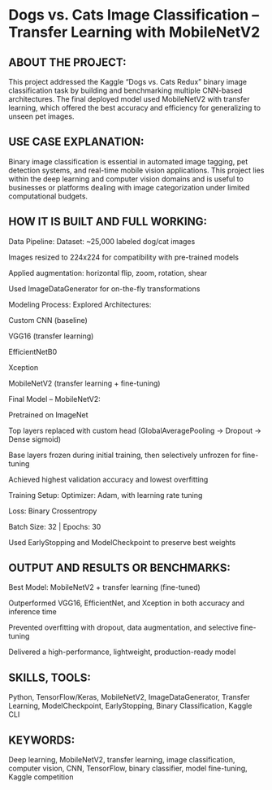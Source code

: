 # Dogs vs. Cats Image Classification – Transfer Learning with MobileNetV2

## ABOUT THE PROJECT:
This project addressed the Kaggle “Dogs vs. Cats Redux” binary image classification task by building and benchmarking multiple CNN-based architectures. The final deployed model used MobileNetV2 with transfer learning, which offered the best accuracy and efficiency for generalizing to unseen pet images.

## USE CASE EXPLANATION:
Binary image classification is essential in automated image tagging, pet detection systems, and real-time mobile vision applications. This project lies within the deep learning and computer vision domains and is useful to businesses or platforms dealing with image categorization under limited computational budgets.

## HOW IT IS BUILT AND FULL WORKING:
Data Pipeline:
Dataset: ~25,000 labeled dog/cat images

Images resized to 224x224 for compatibility with pre-trained models

Applied augmentation: horizontal flip, zoom, rotation, shear

Used ImageDataGenerator for on-the-fly transformations

Modeling Process:
Explored Architectures:

Custom CNN (baseline)

VGG16 (transfer learning)

EfficientNetB0

Xception

MobileNetV2 (transfer learning + fine-tuning)

Final Model – MobileNetV2:

Pretrained on ImageNet

Top layers replaced with custom head (GlobalAveragePooling → Dropout → Dense sigmoid)

Base layers frozen during initial training, then selectively unfrozen for fine-tuning

Achieved highest validation accuracy and lowest overfitting

Training Setup:
Optimizer: Adam, with learning rate tuning

Loss: Binary Crossentropy

Batch Size: 32 | Epochs: 30

Used EarlyStopping and ModelCheckpoint to preserve best weights

## OUTPUT AND RESULTS OR BENCHMARKS:
Best Model: MobileNetV2 + transfer learning (fine-tuned)

Outperformed VGG16, EfficientNet, and Xception in both accuracy and inference time

Prevented overfitting with dropout, data augmentation, and selective fine-tuning

Delivered a high-performance, lightweight, production-ready model

## SKILLS, TOOLS:
Python, TensorFlow/Keras, MobileNetV2, ImageDataGenerator, Transfer Learning, ModelCheckpoint, EarlyStopping, Binary Classification, Kaggle CLI

## KEYWORDS:
Deep learning, MobileNetV2, transfer learning, image classification, computer vision, CNN, TensorFlow, binary classifier, model fine-tuning, Kaggle competition

